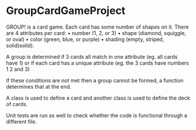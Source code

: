 # GroupCardGameProject
GROUP! is a card game. Each card has some number of shapes on it. There are 4 attributes per card: 
• number (1, 2, or 3) 
• shape (diamond, squiggle, or oval)
• color (green, blue, or purple)
• shading (empty, striped, solid)solid). 

A group is determined if 3 cards all match in one attribute (eg. all cards have 1) or if each card has a unique attribute (eg. the 3 cards have numbers 1 2 and 3)

If these conditions are not met then a group cannot be formed, a function determines that at the end.

A class is used to define a card and another class is used to define the deck of cards.

Unit tests are run as well to check whether the code is functional through a different file.
